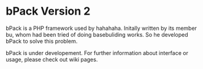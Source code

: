 bPack Version 2
================
bPack is a PHP framework used by hahahaha. Initally written by its member bu, whom had been tried of doing basebuliding works. So he developed bPack to solve this problem.

bPack is under developement. For further information about interface or usage, please check out wiki pages.